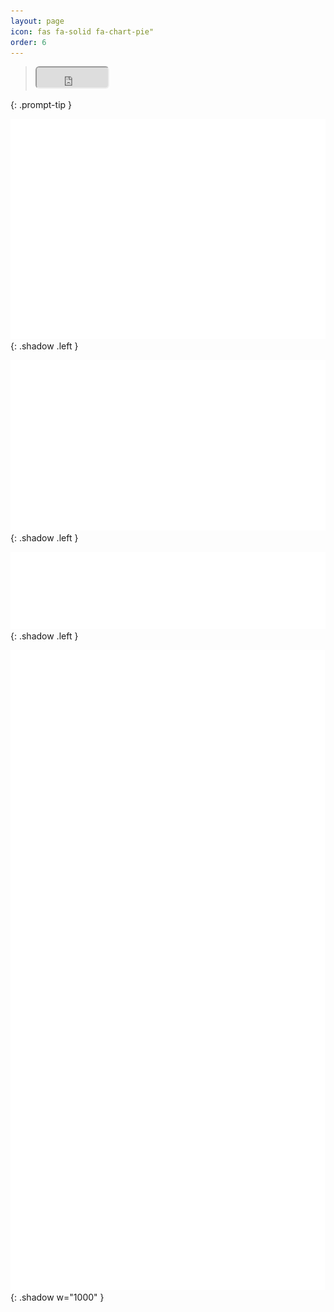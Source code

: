```yaml
---
layout: page
icon: fas fa-solid fa-chart-pie"
order: 6
---
```


> <iframe src="https://github.com/sponsors/dennykorsukewitz/button" title="Sponsor dennykorsukewitz" height="32" width="114" style="border: 1; border-radius: 6px;"></iframe>
{: .prompt-tip }

<div>
  <canvas id="GitHubStars"></canvas>
  <canvas id="VSCode"></canvas>
  <canvas id="VSCodeInstall"></canvas>
</div>

<script src="https://cdn.jsdelivr.net/npm/chart.js"></script>
<!--Line below added, added date adapter for time scale -->
<script src="https://cdn.jsdelivr.net/npm/chartjs-adapter-date-fns/dist/chartjs-adapter-date-fns.bundle.min.js"></script>

<script>
    const GitHubStars = document.getElementById('GitHubStars');
    let url = 'https://raw.githubusercontent.com/dennykorsukewitz/dennykorsukewitz/dev/.github/metrics/data/github-stars.json';

    fetch(url)
        .then((response) => {
            return response.json();
        })
        .then((github_data) => {

            let chart = new Chart(GitHubStars, {
                data: {
                    datasets: [
                        {
                            type: 'line',
                            label: 'Total',
                            data: github_data,
                            borderColor: '#4f81bc',
                            tension: 0.1,
                            parsing: {
                                xAxisKey: 'date',
                                yAxisKey: 'total',
                            }
                        },
                        {
                            label: 'DK4OTRS-UBInventory',
                            type: 'line',
                            data: github_data,
                            tension: 0.1,
                            spanGaps: true,
                            parsing: {
                                xAxisKey: 'date',
                                yAxisKey: 'DK4OTRS-UBInventory',
                            }
                        },
                        {
                            label: 'DK4Znuny-QuickDelete',
                            type: 'line',
                            data: github_data,
                            tension: 0.1,
                            spanGaps: true,
                            parsing: {
                                xAxisKey: 'date',
                                yAxisKey: 'DK4Znuny-QuickDelete',
                            }
                        },
                        {
                            label: 'MRBS-OTRS',
                            type: 'line',
                            data: github_data,
                            borderColor: '#1ccc71',
                            tension: 0.1,
                            spanGaps: true,
                            parsing: {
                                xAxisKey: 'date',
                                yAxisKey: 'MRBS-OTRS',
                            }
                        },
                        {
                            label: 'VSCode-AddFolderToWorkspace',
                            type: 'line',
                            data: github_data,
                            borderColor: '#1ccc71',
                            tension: 0.1,
                            spanGaps: true,
                            parsing: {
                                xAxisKey: 'date',
                                yAxisKey: 'VSCode-AddFolderToWorkspace',
                            }
                        },
                        {
                            label: 'VSCode-GitHubFileFetcher',
                            type: 'line',
                            data: github_data,
                            tension: 0.1,
                            spanGaps: true,
                            parsing: {
                                xAxisKey: 'date',
                                yAxisKey: 'VSCode-GitHubFileFetcher',
                            }
                        },
                        {
                            label: 'VSCode-Znuny',
                            type: 'line',
                            data: github_data,
                            tension: 0.1,
                            spanGaps: true,
                            parsing: {
                                xAxisKey: 'date',
                                yAxisKey: 'VSCode-Znuny',
                            }
                        },
                        {
                            label: 'dennykorsukewitz',
                            type: 'line',
                            data: github_data,
                            tension: 0.1,
                            spanGaps: true,
                            parsing: {
                                xAxisKey: 'date',
                                yAxisKey: 'dennykorsukewitz',
                            }
                        },
                        {
                            label: 'dennykorsukewitz.github.io',
                            type: 'line',
                            data: github_data,
                            tension: 0.1,
                            spanGaps: true,
                            parsing: {
                                xAxisKey: 'date',
                                yAxisKey: 'dennykorsukewitz.github.io',
                            }
                        },
                    ],
                },
                options: {
                    responsive: true,
                    scales: {
                        y: {
                            min: 0,
                        },
                        xAxis: {
                            type: 'time',
                            time: {
                                unit: 'year'
                            },
                        }
                    },
                    plugins: {
                        colors: {
                            forceOverride: true,
                        },
                        title: {
                            display: true,
                            text: 'GitHub Stars'
                        },
                    }
                }
            }
        );
    })


//     const VSCode = document.getElementById('VSCode');
//     // let url = 'https://raw.githubusercontent.com/dennykorsukewitz/dennykorsukewitz/dev/.github/metrics/data/github-stars.json';

//     // fetch(url)
//     //     .then((response) => {
//     //         return response.json();
//     //     })
//     //     .then((vscode_data) => {

//             let vscode_data = [
//     {
//         "version": "1.2.0",
//         "date": "2023-10-25T00:00:00Z",
//         "counts":
//         {
//             "installCount": 1
//         }
//     },
//     {
//         "version": "1.2.0",
//         "date": "2023-10-24T00:00:00Z",
//         "counts":
//         {
//             "installCount": 2
//         }
//     },
//     {
//         "version": "1.2.0",
//         "date": "2023-10-23T00:00:00Z",
//         "counts":
//         {
//             "installCount": 2
//         }
//     },
//     {
//         "version": "1.2.0",
//         "date": "2023-10-20T00:00:00Z",
//         "counts":
//         {
//             "installCount": 1
//         }
//     },
//     {
//         "version": "1.2.0",
//         "date": "2023-09-30T00:00:00Z",
//         "counts":
//         {
//             "installCount": 1
//         }
//     },
//     {
//         "version": "1.2.0",
//         "date": "2023-09-28T00:00:00Z",
//         "counts":
//         {
//             "installCount": 1
//         }
//     },
//     {
//         "version": "1.2.0",
//         "date": "2023-09-27T00:00:00Z",
//         "counts":
//         {
//             "webPageViews": 1,
//             "installCount": 1
//         }
//     },
//     {
//         "version": "1.2.0",
//         "date": "2023-09-24T00:00:00Z",
//         "counts":
//         {
//             "webPageViews": 1
//         }
//     },
//     {
//         "version": "1.2.0",
//         "date": "2023-09-23T00:00:00Z",
//         "counts":
//         {
//             "webPageViews": 1,
//             "webDownloadCount": 1
//         }
//     },
//     {
//         "version": "1.2.0",
//         "date": "2023-09-22T00:00:00Z",
//         "counts":
//         {
//             "installCount": 2
//         }
//     },
//     {
//         "version": "1.2.0",
//         "date": "2023-09-12T00:00:00Z",
//         "counts":
//         {
//             "webPageViews": 1
//         }
//     },
//     {
//         "version": "1.1.6",
//         "date": "2023-09-12T00:00:00Z",
//         "counts":
//         {
//             "webDownloadCount": 1
//         }
//     },
//     {
//         "version": "1.1.6",
//         "date": "2023-09-11T00:00:00Z",
//         "counts":
//         {
//             "webDownloadCount": 1
//         }
//     },
//     {
//         "version": "1.2.0",
//         "date": "2023-09-06T00:00:00Z",
//         "counts":
//         {
//             "webPageViews": 1
//         }
//     },
//     {
//         "version": "1.2.0",
//         "date": "2023-09-01T00:00:00Z",
//         "counts":
//         {
//             "uninstallCount": 1
//         }
//     },
//     {
//         "version": "1.2.0",
//         "date": "2023-08-31T00:00:00Z",
//         "counts":
//         {
//             "webPageViews": 1,
//             "installCount": 2,
//             "webDownloadCount": 1
//         }
//     },
//     {
//         "version": "1.2.0",
//         "date": "2023-08-29T00:00:00Z",
//         "counts":
//         {
//             "installCount": 2
//         }
//     },
//     {
//         "version": "1.1.6",
//         "date": "2023-08-29T00:00:00Z",
//         "counts":
//         {
//             "uninstallCount": 2
//         }
//     },
//     {
//         "version": "1.1.6",
//         "date": "2023-08-27T00:00:00Z",
//         "counts":
//         {
//             "webPageViews": 1,
//             "installCount": 1
//         }
//     },
//     {
//         "version": "1.1.6",
//         "date": "2023-08-26T00:00:00Z",
//         "counts":
//         {
//             "installCount": 1
//         }
//     },
//     {
//         "version": "1.1.6",
//         "date": "2023-08-21T00:00:00Z",
//         "counts":
//         {
//             "installCount": 1
//         }
//     },
//     {
//         "version": "1.1.6",
//         "date": "2023-08-20T00:00:00Z",
//         "counts":
//         {
//             "installCount": 1
//         }
//     },
//     {
//         "version": "1.1.6",
//         "date": "2023-08-19T00:00:00Z",
//         "counts":
//         {
//             "webPageViews": 1
//         }
//     },
//     {
//         "version": "1.1.6",
//         "date": "2023-08-18T00:00:00Z",
//         "counts":
//         {
//             "installCount": 1
//         }
//     },
//     {
//         "version": "1.1.6",
//         "date": "2023-08-14T00:00:00Z",
//         "counts":
//         {
//             "webDownloadCount": 1
//         }
//     },
//     {
//         "version": "1.1.5",
//         "date": "2023-08-12T00:00:00Z",
//         "counts":
//         {
//             "webDownloadCount": 1
//         }
//     },
//     {
//         "version": "1.1.4",
//         "date": "2023-08-11T00:00:00Z",
//         "counts":
//         {
//             "webDownloadCount": 1
//         }
//     },
//     {
//         "version": "1.1.3",
//         "date": "2023-08-09T00:00:00Z",
//         "counts":
//         {
//             "uninstallCount": 1
//         }
//     },
//     {
//         "version": "1.1.3",
//         "date": "2023-08-08T00:00:00Z",
//         "counts":
//         {
//             "uninstallCount": 2
//         }
//     },
//     {
//         "version": "1.1.3",
//         "date": "2023-08-03T00:00:00Z",
//         "counts":
//         {
//             "installCount": 1
//         }
//     },
//     {
//         "version": "1.1.3",
//         "date": "2023-08-02T00:00:00Z",
//         "counts":
//         {
//             "webPageViews": 1
//         }
//     },
//     {
//         "version": "1.1.3",
//         "date": "2023-08-01T00:00:00Z",
//         "counts":
//         {
//             "webPageViews": 1
//         }
//     },
//     {
//         "version": "1.1.3",
//         "date": "2023-07-28T00:00:00Z",
//         "counts":
//         {
//             "webDownloadCount": 1
//         }
//     },
//     {
//         "version": "1.1.3",
//         "date": "2023-07-27T00:00:00Z",
//         "counts":
//         {
//             "installCount": 1
//         }
//     },
//     {
//         "version": "1.1.3",
//         "date": "2023-07-26T00:00:00Z",
//         "counts":
//         {
//             "webPageViews": 1
//         }
//     },
//     {
//         "version": "1.1.3",
//         "date": "2023-07-25T00:00:00Z",
//         "counts":
//         {
//             "webPageViews": 1
//         }
//     },
//     {
//         "version": "1.1.2",
//         "date": "2023-07-23T00:00:00Z",
//         "counts":
//         {
//             "webPageViews": 2
//         }
//     },
//     {
//         "version": "1.1.2",
//         "date": "2023-07-22T00:00:00Z",
//         "counts":
//         {
//             "webPageViews": 2
//         }
//     },
//     {
//         "version": "1.1.2",
//         "date": "2023-07-14T00:00:00Z",
//         "counts":
//         {
//             "webPageViews": 5
//         }
//     },
//     {
//         "version": "1.1.2",
//         "date": "2023-07-09T00:00:00Z",
//         "counts":
//         {
//             "installCount": 1
//         }
//     },
//     {
//         "version": "1.1.2",
//         "date": "2023-07-06T00:00:00Z",
//         "counts":
//         {
//             "installCount": 1
//         }
//     },
//     {
//         "version": "1.1.2",
//         "date": "2023-07-04T00:00:00Z",
//         "counts":
//         {
//             "uninstallCount": 1
//         }
//     },
//     {
//         "version": "1.1.2",
//         "date": "2023-07-03T00:00:00Z",
//         "counts":
//         {
//             "installCount": 1
//         }
//     },
//     {
//         "version": "1.1.2",
//         "date": "2023-06-29T00:00:00Z",
//         "counts":
//         {
//             "webPageViews": 1,
//             "installCount": 1
//         }
//     },
//     {
//         "version": "1.1.2",
//         "date": "2023-06-22T00:00:00Z",
//         "counts":
//         {
//             "webPageViews": 1,
//             "webDownloadCount": 1
//         }
//     },
//     {
//         "version": "1.1.2",
//         "date": "2023-06-21T00:00:00Z",
//         "counts":
//         {
//             "webDownloadCount": 1
//         }
//     },
//     {
//         "version": "1.1.1",
//         "date": "2023-06-19T00:00:00Z",
//         "counts":
//         {
//             "installCount": 1
//         }
//     },
//     {
//         "version": "1.1.1",
//         "date": "2023-06-14T00:00:00Z",
//         "counts":
//         {
//             "installCount": 1
//         }
//     },
//     {
//         "version": "1.1.1",
//         "date": "2023-06-07T00:00:00Z",
//         "counts":
//         {
//             "installCount": 1
//         }
//     },
//     {
//         "version": "1.1.1",
//         "date": "2023-06-06T00:00:00Z",
//         "counts":
//         {
//             "installCount": 1
//         }
//     },
//     {
//         "version": "1.1.1",
//         "date": "2023-06-05T00:00:00Z",
//         "counts":
//         {
//             "webPageViews": 1
//         }
//     },
//     {
//         "version": "1.1.1",
//         "date": "2023-06-03T00:00:00Z",
//         "counts":
//         {
//             "installCount": 1
//         }
//     },
//     {
//         "version": "1.1.1",
//         "date": "2023-05-31T00:00:00Z",
//         "counts":
//         {
//             "installCount": 1
//         }
//     },
//     {
//         "version": "1.1.1",
//         "date": "2023-05-30T00:00:00Z",
//         "counts":
//         {
//             "webPageViews": 2
//         }
//     },
//     {
//         "version": "1.1.1",
//         "date": "2023-05-29T00:00:00Z",
//         "counts":
//         {
//             "installCount": 2
//         }
//     },
//     {
//         "version": "1.1.1",
//         "date": "2023-05-26T00:00:00Z",
//         "counts":
//         {
//             "webPageViews": 4,
//             "installCount": 2,
//             "webDownloadCount": 2
//         }
//     },
//     {
//         "version": "1.1.1",
//         "date": "2023-05-24T00:00:00Z",
//         "counts":
//         {
//             "webPageViews": 4
//         }
//     },
//     {
//         "version": "1.1.1",
//         "date": "2023-05-23T00:00:00Z",
//         "counts":
//         {
//             "uninstallCount": 1
//         }
//     },
//     {
//         "version": "1.1.1",
//         "date": "2023-05-22T00:00:00Z",
//         "counts":
//         {
//             "webPageViews": 3,
//             "installCount": 1
//         }
//     },
//     {
//         "version": "1.1.1",
//         "date": "2023-05-19T00:00:00Z",
//         "counts":
//         {
//             "webPageViews": 1
//         }
//     },
//     {
//         "version": "1.1.1",
//         "date": "2023-05-17T00:00:00Z",
//         "counts":
//         {
//             "webPageViews": 7,
//             "installCount": 5,
//             "webDownloadCount": 2,
//             "uninstallCount": 2
//         }
//     },
//     {
//         "version": "1.1.1",
//         "date": "2023-05-15T00:00:00Z",
//         "counts":
//         {
//             "webPageViews": 1,
//             "installCount": 1
//         }
//     },
//     {
//         "version": "1.1.1",
//         "date": "2023-05-12T00:00:00Z",
//         "counts":
//         {
//             "webPageViews": 1,
//             "installCount": 1,
//             "webDownloadCount": 3
//         }
//     },
//     {
//         "version": "1.1.1",
//         "date": "2023-05-10T00:00:00Z",
//         "counts":
//         {
//             "webDownloadCount": 1
//         }
//     },
//     {
//         "version": "1.1.1",
//         "date": "2023-05-09T00:00:00Z",
//         "counts":
//         {
//             "installCount": 3,
//             "uninstallCount": 1
//         }
//     },
//     {
//         "version": "1.1.0",
//         "date": "2023-05-09T00:00:00Z",
//         "counts":
//         {
//             "webDownloadCount": 1
//         }
//     },
//     {
//         "version": "1.1.1",
//         "date": "2023-05-08T00:00:00Z",
//         "counts":
//         {
//             "webDownloadCount": 1
//         }
//     },
//     {
//         "version": "1.1.0",
//         "date": "2023-05-08T00:00:00Z",
//         "counts":
//         {
//             "webPageViews": 1,
//             "installCount": 4,
//             "webDownloadCount": 1,
//             "uninstallCount": 1
//         }
//     },
//     {
//         "version": "1.0.5",
//         "date": "2023-05-08T00:00:00Z",
//         "counts":
//         {
//             "webPageViews": 2
//         }
//     },
//     {
//         "version": "1.0.5",
//         "date": "2023-05-05T00:00:00Z",
//         "counts":
//         {
//             "webPageViews": 1
//         }
//     },
//     {
//         "version": "1.0.5",
//         "date": "2023-05-03T00:00:00Z",
//         "counts":
//         {
//             "installCount": 1,
//             "webDownloadCount": 2
//         }
//     },
//     {
//         "version": "1.0.5",
//         "date": "2023-05-02T00:00:00Z",
//         "counts":
//         {
//             "webPageViews": 4,
//             "installCount": 3
//         }
//     },
//     {
//         "version": "1.0.5",
//         "date": "2023-05-01T00:00:00Z",
//         "counts":
//         {
//             "webPageViews": 4
//         }
//     }
// ];


//         let chart = new Chart(VSCode, {
//                 data: {
//                     datasets: [
//                         {
//                             type: 'bar',
//                             label: 'Install',
//                             data: vscode_data,
//                             borderColor: '#4f81bc',
//                             tension: 0.1,
//                             parsing: {
//                                 xAxisKey: 'date',
//                                 yAxisKey: 'counts.installCount',
//                             }
//                         },
//                         {
//                             type: 'bar',
//                             label: 'Uninstall',
//                             data: vscode_data,
//                             tension: 0.1,
//                             parsing: {
//                                 xAxisKey: 'date',
//                                 yAxisKey: 'counts.uninstallCount',
//                             }
//                         },
//                         {
//                             type: 'bar',
//                             label: 'WebPage Views',
//                             data: vscode_data,
//                             tension: 0.1,
//                             parsing: {
//                                 xAxisKey: 'date',
//                                 yAxisKey: 'counts.webPageViews',
//                             }
//                         },
//                         {
//                             type: 'bar',
//                             label: 'Web Download',
//                             data: vscode_data,
//                             tension: 0.1,
//                             parsing: {
//                                 xAxisKey: 'date',
//                                 yAxisKey: 'counts.webDownloadCount',
//                             }
//                         },

//                     ],
//                 },
//                 options: {
//                     responsive: true,
//                     scales: {
//                         y: {
//                             min: 0,
//                         },
//                         xAxis: {
//                             stacked: true,
//                             type: 'time',
//                             time: {
//                                 unit: 'month'
//                             },
//                         }
//                     },
//                     plugins: {
//                         colors: {
//                             forceOverride: true,
//                         },
//                         title: {
//                             display: true,
//                             text: 'VSCode - Znuny'
//                         },
//                     }
//                 }
//             }
//         );
//     // })

 const VSCodeInstall = document.getElementById('VSCodeInstall');
    // let url = 'https://raw.githubusercontent.com/dennykorsukewitz/dennykorsukewitz/dev/.github/metrics/data/github-stars.json';

    // fetch(url)
    //     .then((response) => {
    //         return response.json();
    //     })
    //     .then((vscode_data) => {

    let vscode_data = [

        {
            "version": "1.2.0",
            "date": "2023-10-25T00:00:00Z",
            "VSCode-Znuny": 1
        },
        {
            "version": "1.2.0",
            "date": "2023-10-24T00:00:00Z",
            "VSCode-Znuny": 2
        },
        {
            "version": "1.2.0",
            "date": "2023-10-23T00:00:00Z",
            "VSCode-Znuny": 3
        },
        {
            "version": "1.2.0",
            "date": "2023-10-20T00:00:00Z",
            "VSCode-Znuny": 5
        },
        {
            "version": "1.2.0",
            "date": "2023-09-30T00:00:00Z",
            "VSCode-Znuny": 6
        },
        {
            "version": "1.2.0",
            "date": "2023-09-28T00:00:00Z",
            "VSCode-Znuny": 7
        },

    ];


        let chart = new Chart(VSCodeInstall, {
                data: {
                    datasets: [
                        {
                            type: 'line',
                            label: 'Install',
                            data: vscode_data,
                            borderColor: '#4f81bc',
                            tension: 0.1,
                            parsing: {
                                xAxisKey: 'date',
                                yAxisKey: 'VSCode-AddFolderToWorkspace',
                            }
                        },
                        {
                            type: 'line',
                            label: 'Uninstall',
                            data: vscode_data,
                            tension: 0.1,
                            parsing: {
                                xAxisKey: 'date',
                                yAxisKey: 'VSCode-GitHubFileFetcher',
                            }
                        },
                        {
                            type: 'line',
                            label: 'WebPage Views',
                            data: vscode_data,
                            tension: 0.1,
                            parsing: {
                                xAxisKey: 'date',
                                yAxisKey: 'VSCode-Znuny',
                            }
                        },
                        {
                            type: 'line',
                            label: 'Web Download',
                            data: vscode_data,
                            tension: 0.1,
                            parsing: {
                                xAxisKey: 'date',
                                yAxisKey: 'VSCode-QuoteWithMarker',
                            }
                        },

                    ],
                },
                options: {
                    responsive: true,
                    scales: {
                        y: {
                            min: 0,
                        },
                        xAxis: {
                            stacked: true,
                            type: 'time',
                            time: {
                                unit: 'month'
                            },
                        }
                    },
                    plugins: {
                        colors: {
                            forceOverride: true,
                        },
                        title: {
                            display: true,
                            text: 'VSCode - Znuny'
                        },
                    }
                }
            }
        );
    // })

</script>


![Sponsors](https://raw.githubusercontent.com/dennykorsukewitz/dennykorsukewitz/dev/.github/metrics/sponsors.svg){: .shadow .left }

![Languages](https://raw.githubusercontent.com/dennykorsukewitz/dennykorsukewitz/dev/.github/metrics/languages.indepth.svg){: .shadow .left }

![Reactions](https://raw.githubusercontent.com/dennykorsukewitz/dennykorsukewitz/dev/.github/metrics/comment.reactions.svg){: .shadow .left }

![Commit-Calendar Total](https://raw.githubusercontent.com/dennykorsukewitz/dennykorsukewitz/dev/.github/metrics/commit-calendar.total.svg){: .shadow w="1000" }
